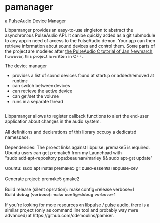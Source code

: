 # pamanager
a PulseAudio Device Manager

Libpamanger provides an easy-to-use singleton to abstract the asynchronous PulseAudio API.
It can be quickly added as a git submodule to any app in need of access to the PulseAudio demon.
Your app can then retrieve information about sound devices and control them.
Some parts of the project are modeled after [the PulseAudio C tutorial of Jan Newmarch](https://jan.newmarch.name/LinuxSound/Sampled/PulseAudio/#heading_toc_j_17), 
however, this project is written in C++. 

The device manager
 * provides a list of sound devices found at startup or added/removed at runtime
 * can switch between devices
 * can retrieve the active device
 * can get/set the volume
 * runs in a separate thread
 <br>
 Libpamanger allows to register callback functions to alert the end-user application about changes in the audio system.<br>
 <br>
 All definitions and declarations of this library occupy a dedicated namespace.<br>
 <br>
Dependencies: The project links against libpulse. premake5 is required. Ubuntu users can get premake5 from my Launchpad with <br>
"sudo add-apt-repository ppa:beauman/marley && sudo apt-get update"<br>
<br>
Ubuntu: sudo apt install premake5 git build-essential libpulse-dev<br>
<br>
Generate project: premake5 gmake2<br>
<br>
Build release (silent operation): make config=release verbose=1 <br>
Build debug (verbose): make config=debug verbose=1 <br>
<br>
If you're looking for more resources on libpulse / pulse audio, there is a similar project (only as command line tool and probably way more advanced) at https://github.com/cdemoulins/pamixer.
